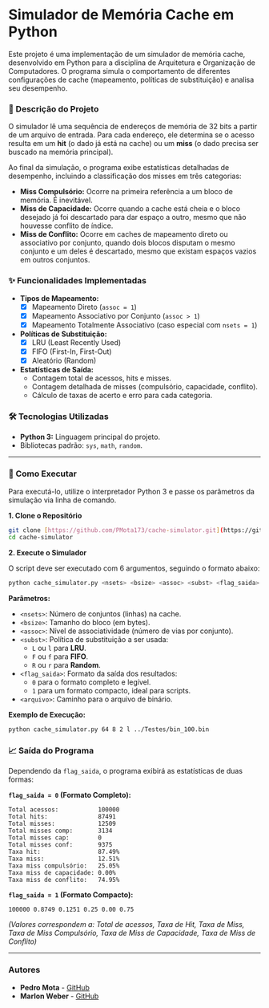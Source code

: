 # Simulador de Memória Cache em Python

Este projeto é uma implementação de um simulador de memória cache, desenvolvido em Python para a disciplina de Arquitetura e Organização de Computadores. O programa simula o comportamento de diferentes configurações de cache (mapeamento, políticas de substituição) e analisa seu desempenho.

### 🎯 Descrição do Projeto

O simulador lê uma sequência de endereços de memória de 32 bits a partir de um arquivo de entrada. Para cada endereço, ele determina se o acesso resulta em um **hit** (o dado já está na cache) ou um **miss** (o dado precisa ser buscado na memória principal).

Ao final da simulação, o programa exibe estatísticas detalhadas de desempenho, incluindo a classificação dos misses em três categorias:
- **Miss Compulsório:** Ocorre na primeira referência a um bloco de memória. É inevitável.
- **Miss de Capacidade:** Ocorre quando a cache está cheia e o bloco desejado já foi descartado para dar espaço a outro, mesmo que não houvesse conflito de índice.
- **Miss de Conflito:** Ocorre em caches de mapeamento direto ou associativo por conjunto, quando dois blocos disputam o mesmo conjunto e um deles é descartado, mesmo que existam espaços vazios em outros conjuntos.

### ✨ Funcionalidades Implementadas

* **Tipos de Mapeamento:**
    * [x] Mapeamento Direto (`assoc = 1`)
    * [x] Mapeamento Associativo por Conjunto (`assoc > 1`)
    * [x] Mapeamento Totalmente Associativo (caso especial com `nsets = 1`)
* **Políticas de Substituição:**
    * [x] LRU (Least Recently Used)
    * [x] FIFO (First-In, First-Out)
    * [x] Aleatório (Random)
* **Estatísticas de Saída:**
    * Contagem total de acessos, hits e misses.
    * Contagem detalhada de misses (compulsório, capacidade, conflito).
    * Cálculo de taxas de acerto e erro para cada categoria.

### 🛠️ Tecnologias Utilizadas

* **Python 3:** Linguagem principal do projeto.
* Bibliotecas padrão: `sys`, `math`, `random`.

---

### 🚀 Como Executar

Para executá-lo, utilize o interpretador Python 3 e passe os parâmetros da simulação via linha de comando.

**1. Clone o Repositório**
```bash
git clone [https://github.com/PMota173/cache-simulator.git](https://github.com/PMota173/cache-simulator.git)
cd cache-simulator
```

**2. Execute o Simulador**

O script deve ser executado com 6 argumentos, seguindo o formato abaixo:

```bash
python cache_simulator.py <nsets> <bsize> <assoc> <subst> <flag_saida> <arquivo_bin>
```

**Parâmetros:**

* `<nsets>`: Número de conjuntos (linhas) na cache.
* `<bsize>`: Tamanho do bloco (em bytes).
* `<assoc>`: Nível de associatividade (número de vias por conjunto).
* `<subst>`: Política de substituição a ser usada:
    * `L` ou `l` para **LRU**.
    * `F` ou `f` para **FIFO**.
    * `R` ou `r` para **Random**.
* `<flag_saida>`: Formato da saída dos resultados:
    * `0` para o formato completo e legível.
    * `1` para um formato compacto, ideal para scripts.
* `<arquivo>`: Caminho para o arquivo de binário.

**Exemplo de Execução:**
```bash
python cache_simulator.py 64 8 2 l ../Testes/bin_100.bin
```

### 📈 Saída do Programa

Dependendo da `flag_saida`, o programa exibirá as estatísticas de duas formas:

**`flag_saida = 0` (Formato Completo):**
```
Total acessos:           100000
Total hits:              87491
Total misses:            12509
Total misses comp:       3134
Total misses cap:        0
Total misses conf:       9375
Taxa hit:                87.49%
Taxa miss:               12.51%
Taxa miss compulsório:   25.05%
Taxa miss de capacidade: 0.00%
Taxa miss de conflito:   74.95%
```

**`flag_saida = 1` (Formato Compacto):**
```
100000 0.8749 0.1251 0.25 0.00 0.75
```
*(Valores correspondem a: Total de acessos, Taxa de Hit, Taxa de Miss, Taxa de Miss Compulsório, Taxa de Miss de Capacidade, Taxa de Miss de Conflito)*

---
### Autores

* **Pedro Mota** - [GitHub](https://github.com/PMota173)
* **Marlon Weber** - [GitHub](https://github.com/MarlonWeber1)
